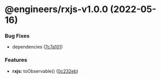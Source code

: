 # @engineers/rxjs-v1.0.0 (2022-05-16)


### Bug Fixes

* dependencies ([7c7a101](https://github.com/eng-dibo/dibo/commit/7c7a101a58148a6607bac949b4aa8b93587e9b52))


### Features

* **rxjs:** toObservable() ([0c232eb](https://github.com/eng-dibo/dibo/commit/0c232eb4452c7bd4ec109a249ac24c80768879d9))
